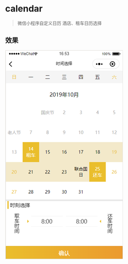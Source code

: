 ﻿# calendar
>微信小程序自定义日历 酒店、租车日历选择 
## 效果
![效果图](https://github.com/wlLeblanc/xcx-calendar/blob/master/date.jpg)